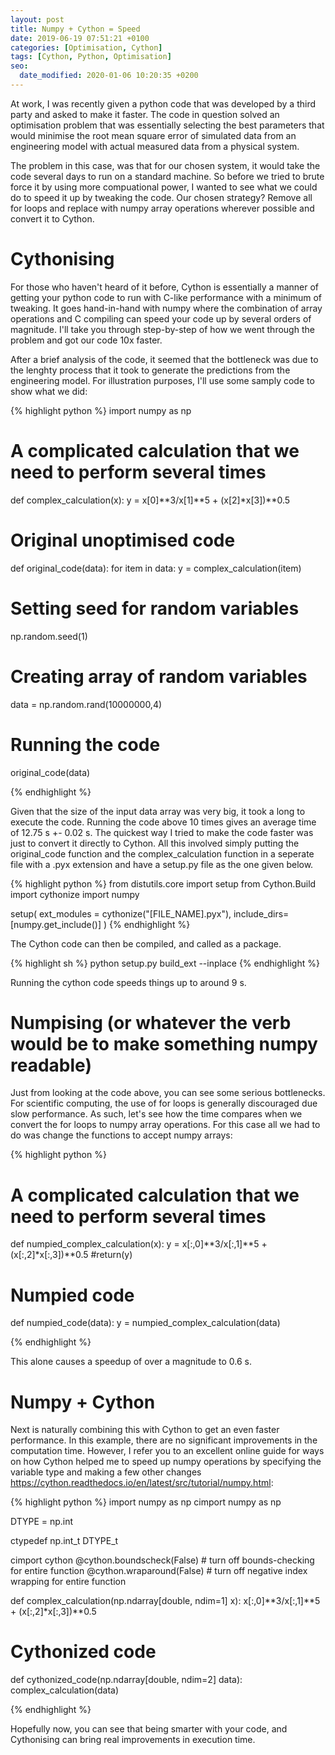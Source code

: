 ```yaml
---
layout: post
title: Numpy + Cython = Speed
date: 2019-06-19 07:51:21 +0100
categories: [Optimisation, Cython]
tags: [Cython, Python, Optimisation]
seo:
  date_modified: 2020-01-06 10:20:35 +0200
---
```



At work, I was recently given a python code that was developed by a third party and asked to make it faster. The code in question solved an optimisation problem that was essentially selecting the best parameters that would minimise the root mean square error of simulated data from an engineering model with actual measured data from a physical system. 

The problem in this case, was that for our chosen system, it would take the code several days to run on a standard machine. So before we tried to brute force it by using more compuational power, I wanted to see what we could do to speed it up by tweaking the code. Our chosen strategy? Remove all for loops and replace with numpy array operations wherever possible and convert it to Cython. 

# Cythonising

For those who haven't heard of it before, Cython is essentially a manner of getting your python code to run with C-like performance with a minimum of tweaking. It goes hand-in-hand with numpy where the combination of array operations and C compiling can speed your code up by several orders of magnitude. I'll take you through step-by-step of how we went through the problem and got our code 10x faster. 

After a brief analysis of the code, it seemed that the bottleneck was due to the lenghty process that it took to generate the predictions from the engineering model. For illustration purposes, I'll use some samply code to show what we did:

{% highlight python %}
import numpy as np

# A complicated calculation that we need to perform several times
def complex_calculation(x):
	y = x[0]**3/x[1]**5 + (x[2]*x[3])**0.5

# Original unoptimised code
def original_code(data):
	for item in data:
		y = complex_calculation(item)


# Setting seed for random variables
np.random.seed(1)

# Creating array of random variables
data = np.random.rand(10000000,4)

# Running the code
original_code(data)

{% endhighlight %}

Given that the size of the input data array was very big, it took a long to execute the code. Running the code above 10 times gives an average time of 12.75 s +- 0.02 s. The quickest way I tried to make the code faster was just to convert it directly to Cython. All this involved simply putting the original_code function and the complex_calculation function in a seperate file with a .pyx extension and have a setup.py file as the one given below. 

{% highlight python %}
from distutils.core import setup
from Cython.Build import cythonize
import numpy

setup(
    ext_modules = cythonize("[FILE_NAME].pyx"),
    include_dirs=[numpy.get_include()]
)
{% endhighlight %}

The Cython code can then be compiled, and called as a package.

{% highlight sh %}
python setup.py build_ext --inplace
{% endhighlight %}

Running the cython code speeds things up to around 9 s. 

# Numpising (or whatever the verb would be to make something numpy readable)

Just from looking at the code above, you can see some serious bottlenecks. For scientific computing, the use of for loops is generally discouraged due slow performance. As such, let's see how the time compares when we convert the for loops to numpy array operations. For this case all we had to do was change the functions to accept numpy arrays:

{% highlight python %}
# A complicated calculation that we need to perform several times
def numpied_complex_calculation(x):
	y = x[:,0]**3/x[:,1]**5 + (x[:,2]*x[:,3])**0.5
	#return(y)

# Numpied code
def numpied_code(data):
	y = numpied_complex_calculation(data)

{% endhighlight %}

This alone causes a speedup of over a magnitude to 0.6 s. 

# Numpy + Cython

Next is naturally combining this with Cython to get an even faster performance. In this example, there are no significant improvements in the computation time. However, I refer you to an excellent online guide for ways on how Cython helped me to speed up numpy operations by specifying the variable type and making a few other changes <https://cython.readthedocs.io/en/latest/src/tutorial/numpy.html>:

{% highlight python %}
import numpy as np
cimport numpy as np

DTYPE = np.int

ctypedef np.int_t DTYPE_t

cimport cython
@cython.boundscheck(False) # turn off bounds-checking for entire function
@cython.wraparound(False)  # turn off negative index wrapping for entire function

def complex_calculation(np.ndarray[double, ndim=1] x):
	x[:,0]**3/x[:,1]**5 + (x[:,2]*x[:,3])**0.5

# Cythonized code
def cythonized_code(np.ndarray[double, ndim=2] data):
	complex_calculation(data)

{% endhighlight %}

Hopefully now, you can see that being smarter with your code, and Cythonising can bring real improvements in execution time. 







